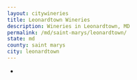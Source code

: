 ```yaml
---
layout: citywineries
title: Leonardtown Wineries
description: Wineries in Leonardtown, MD
permalink: /md/saint-marys/leonardtown/
state: md
county: saint marys
city: leonardtown
---
```

-
